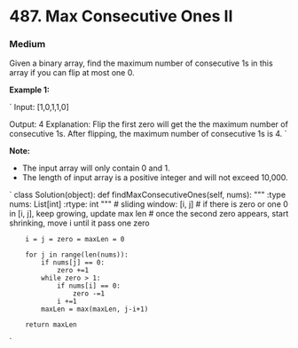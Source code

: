 # 487. Max Consecutive Ones II
### Medium

Given a binary array, find the maximum number of consecutive 1s in this array if you can flip at most one 0.

**Example 1:**

`
Input: [1,0,1,1,0]

Output: 4
Explanation: Flip the first zero will get the the maximum number of consecutive 1s.
    After flipping, the maximum number of consecutive 1s is 4.
`

**Note:**
* The input array will only contain 0 and 1.
* The length of input array is a positive integer and will not exceed 10,000.

`
class Solution(object):
    def findMaxConsecutiveOnes(self, nums):
        """
        :type nums: List[int]
        :rtype: int
        """
        # sliding window: [i, j]
        # if there is zero or one 0 in [i, j], keep growing, update max len
        # once the second zero appears, start shrinking, move i until it pass one zero
        
        i = j = zero = maxLen = 0
        
        for j in range(len(nums)):
            if nums[j] == 0:
                zero +=1
            while zero > 1:
                if nums[i] == 0:
                    zero -=1
                i +=1
            maxLen = max(maxLen, j-i+1)
        
        return maxLen
`
